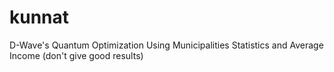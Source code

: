 # kunnat
D-Wave's Quantum Optimization Using Municipalities Statistics and Average Income (don't give good results)
